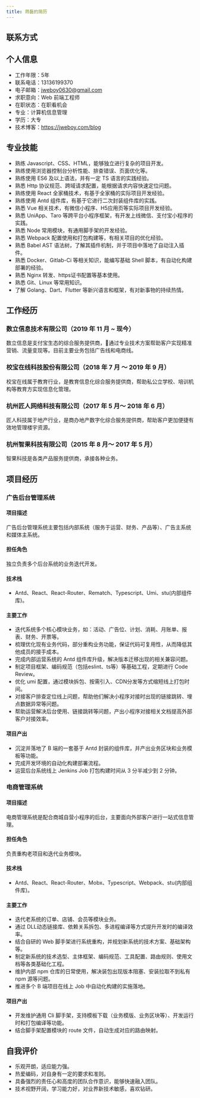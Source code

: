 ```yaml
---
title: 蒋磊的简历
---
```


## 联系方式

## 个人信息

- 工作年限：5年
- 联系电话：13136199370
- 电子邮箱：jweboy0630@gmail.com
- 求职意向：Web 前端工程师
- 在职状态：在职看机会
- 专业：计算机信息管理
- 学历：大专
- 技术博客：<https://jweboy.com/blog>

## 专业技能

- 熟练 Javascript、CSS、HTML，能够独立进行复杂的项目开发。
- 熟练使用浏览器控制台分析性能、排查错误、⻚面优化等。
- 熟练使用 ES6 及以上语法，并有一定 TS 语言的实践经验。
- 熟悉 Http 协议规范、跨域请求配置，能根据请求内容快速定位问题。
- 熟练使用 React 全家桶技术，有基于全家桶的实际项目开发经验。
- 熟练使用 Antd 组件库，有基于它进行二次封装组件库的实践。
- 熟悉 Vue 相关技术，有微信小程序、H5应用页等实际项目开发经验。
- 熟悉 UniApp、Taro 等跨平台小程序框架，有开发上线微信、支付宝小程序的实践。
- 熟悉 Node 常用模块，有通用脚手架的开发经验。
- 熟悉 Webpack 配置使用和打包构建等，有相关项目的优化经验。
- 熟悉 Babel AST 语法树，了解其插件机制，并于项目中落地了自动注入插件。
- 熟悉 Docker、Gitlab-Ci 等相关知识，能编写基础 Shell 脚本，有自动化构建部署的经验。
- 熟悉 Nginx 转发、https证书配置等基本使用。
- 熟悉 Git、Linux 等常用知识。
- 了解 Golang、Dart、Flutter 等新兴语言和框架，有对新事物的持续热情。

## 工作经历

### 数立信息技术有限公司（2019 年 11 月 ~ 现今）

数立信息是支付宝生态的综合服务提供商，通过专业技术方案帮助客户实现精准营销、流量变现等。目前主要业务包括广告线和电商线。

### 校宝在线科技股份有限公司（2018 年 7 月 〜 2019 年 9 月）

校宝在线属于教育行业，是教育信息化综合服务提供商，帮助私公立学校、培训机构等教育方实现信息化管理。

### 杭州匠人网络科技有限公司（2017 年 5 月〜 2018 年 6 月）

匠人科技属于地产行业，是商办地产数字化综合服务提供商，帮助客户更加便捷有效地管理楼宇资源。

### 杭州智果科技有限公司（2015 年 8 月〜 2017 年 5 月）

智果科技是各类产品服务提供商，承接各种业务。

## 项目经历

### 广告后台管理系统

#### 项目描述

广告后台管理系统主要包括内部系统（服务于运营、财务、产品等）、广告主系统和媒体主系统。

#### 担任角色

独立负责多个后台系统的业务迭代开发。

#### 技术栈

- Antd、React、React-Router、Rematch、Typescript、Umi、stu(内部组件库)。

#### 主要工作

- 迭代系统多个核心模块业务，如：活动、广告位、计划、消耗、月账单、报表、财务、开票等。
- 梳理优化现有业务代码，部分重构业务功能，保证代码可复用性，从而降低其他成员的接手成本。
- 完成内部运营系统的 Antd 组件库升级，解决版本迁移出现的相关兼容问题。
- 制定项目框架、编码规范（包括eslint、ts等）等基础工程，定期进行 Code Review。
- 优化 umi 配置，通过模块拆包、按需引入、CDN分发等方式缩短线上打包时间。
- 对接客户排查定位线上问题，帮助他们解决小程序对接时出现的链接跳转、埋点数据异常等问题。
- 帮助运营解决后台使用、链接跳转等问题，产出小程序对接相关文档提高外部客户对接效率。

#### 项目产出

- 沉淀并落地了 B 端的一套基于 Antd 封装的组件库，并产出业务区块和业务模板等功能。
- 完成开发环境的自动化构建部署流程。
- 运营后台系统线上 Jenkins Job 打包构建时间从 3 分半减少到 2 分钟。

### 电商管理系统

#### 项目描述

电商管理系统是配合商城自营小程序的后台，主要面向外部客户进行一站式信息管理。

#### 担任角色

负责重构老项目和迭代业务模块。

#### 技术栈

- Antd、React、React-Router、Mobx、Typescript、Webpack、stu(内部组件库)。

#### 主要工作

- 迭代老系统的订单、店铺、会员等模块业务。
- 通过 DLL动态链接库、依赖关系拆包、多进程编译等方式提升开发时的编译效率。
- 结合自研的 Web 脚手架进行系统重构，并规划新系统的技术方案、基础架构等。
- 制定新系统的技术选型、主体框架、编码规范、工具配置、路由规则、使用文档等各类基础化工程。
- 维护内部 npm 仓库的日常使用，解决装包出现版本阻塞、安装拉取不到私有 npm 源等问题。
- 推进多个 B 端项目在线上 Job 中自动化构建的实施落地。

#### 项目产出

- 开发维护通用 Cli 脚手架，支持模板下载（业务模版、业务区块等）、开发运行时和打包编译等功能。
- 结合脚手架配置模块的 route 文件，自动生成对应的路由映射。

## 自我评价

- 乐观开朗，适应能力强。
- 热爱编码，对自身有一定的要求和准则。
- 具备强烈的责任心和高度的团队合作意识，能够快速融入团队。
- 技术视野开阔，学习能力好，对业界新技术敏感，喜欢钻研。
